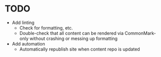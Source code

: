 # TODO

- Add linting
  - Check for formatting, etc.
  - Double-check that all content can be rendered via CommonMark-only without
    crashing or messing up formatting
- Add automation
  - Automatically republish site when content repo is updated
